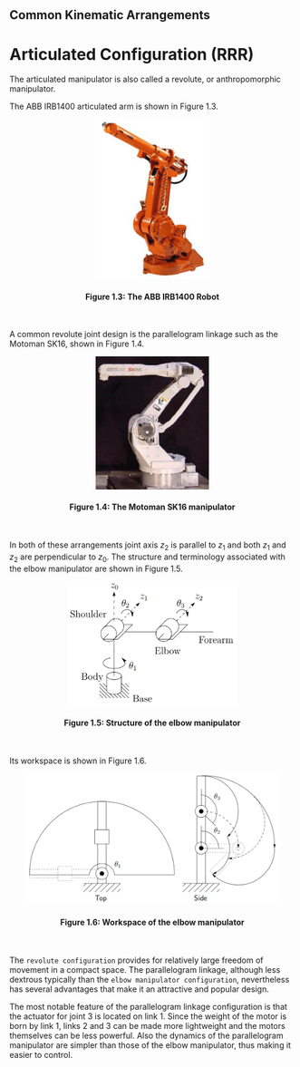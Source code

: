 &emsp;
## Common Kinematic Arrangements

# Articulated Configuration (RRR)
The articulated manipulator is also called a revolute, or anthropomorphic manipulator.

The ABB IRB1400 articulated arm is shown in Figure 1.3. 
<div align=center>
    <img src="imgs/ABB-IRB1400-Robot.png" width=200>
    <h4>Figure 1.3: The ABB IRB1400 Robot<h>
</div>

&emsp;

A common revolute joint design is the parallelogram linkage such as the Motoman SK16, shown in Figure 1.4. 

<div align=center>
    <img src="imgs/Motoman-SK16-manipulator.png" width=200>
    <h4>Figure 1.4: The Motoman SK16 manipulator<h>
</div>

&emsp;

In both of these arrangements joint axis $z_2$ is parallel to $z_1$ and both $z_1$ and $z_2$ are perpendicular to $z_0$. The structure and terminology associated with the elbow manipulator are shown in Figure 1.5. 

<div align=center>
    <img src="imgs/Structure-of-the-elbow-manipulator.png" width=300>
    <h4>Figure 1.5: Structure of the elbow manipulator<h>
</div>

&emsp;

Its workspace is shown in Figure 1.6. 
<div align=center>
    <img src="imgs/Workspace-of-the-elbow-manipulator.png" width=450>
    <h4>Figure 1.6: Workspace of the elbow manipulator<h>
</div>

&emsp;

The `revolute configuration` provides for relatively large freedom of movement in a compact space. The parallelogram linkage, although less dextrous typically than the `elbow manipulator configuration`, nevertheless has several advantages that make it an attractive and popular design. 

The most notable feature of the parallelogram linkage configuration is that the actuator for joint 3 is located on link 1. Since the weight of the motor is born by link 1, links 2 and 3 can be made more lightweight and the motors themselves can be less powerful. Also the dynamics of the parallelogram manipulator are simpler than those of the elbow manipulator, thus making it easier to control.

